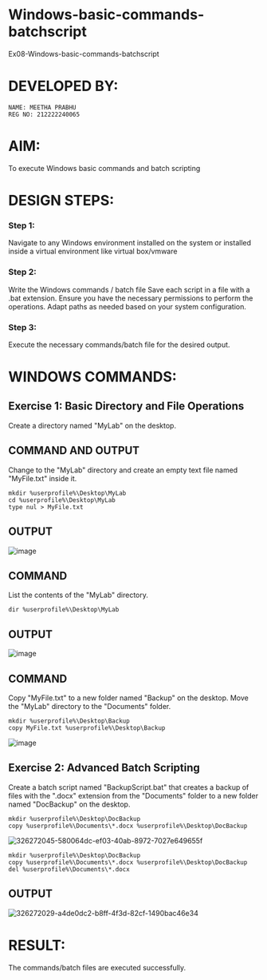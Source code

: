 # Windows-basic-commands-batchscript
Ex08-Windows-basic-commands-batchscript
# DEVELOPED BY:
```
NAME: MEETHA PRABHU
REG NO: 212222240065
```
# AIM:
To execute Windows basic commands and batch scripting

# DESIGN STEPS:

### Step 1:

Navigate to any Windows environment installed on the system or installed inside a virtual environment like virtual box/vmware 

### Step 2:

Write the Windows commands / batch file
Save each script in a file with a .bat extension.
Ensure you have the necessary permissions to perform the operations.
Adapt paths as needed based on your system configuration.
### Step 3:

Execute the necessary commands/batch file for the desired output. 


# WINDOWS COMMANDS:
## Exercise 1: Basic Directory and File Operations
Create a directory named "MyLab" on the desktop.

## COMMAND AND OUTPUT

Change to the "MyLab" directory and create an empty text file named "MyFile.txt" inside it.
```
mkdir %userprofile%\Desktop\MyLab
cd %userprofile%\Desktop\MyLab
type nul > MyFile.txt
```
## OUTPUT
![image](https://github.com/MeethaPrabhu/Windows-basic-commands-batchscript/assets/119401038/1d58fd59-d02e-4e2c-a148-8f603032e80e)

## COMMAND 
List the contents of the "MyLab" directory.
```
dir %userprofile%\Desktop\MyLab
```

## OUTPUT
![image](https://github.com/MeethaPrabhu/Windows-basic-commands-batchscript/assets/119401038/0ef7e157-ee2b-4e80-92fe-3512cc80c33b)


## COMMAND 

Copy "MyFile.txt" to a new folder named "Backup" on the desktop.
Move the "MyLab" directory to the "Documents" folder.
```
mkdir %userprofile%\Desktop\Backup
copy MyFile.txt %userprofile%\Desktop\Backup
```
![image](https://github.com/MeethaPrabhu/Windows-basic-commands-batchscript/assets/119401038/e1c25edb-3370-499c-b610-fd0da34e44b6)



## Exercise 2: Advanced Batch Scripting

Create a batch script named "BackupScript.bat" that creates a backup of files with the ".docx" extension from the "Documents" folder to a new folder named "DocBackup" on the desktop.
```
mkdir %userprofile%\Desktop\DocBackup
copy %userprofile%\Documents\*.docx %userprofile%\Desktop\DocBackup
```
![326272045-580064dc-ef03-40ab-8972-7027e649655f](https://github.com/MeethaPrabhu/Windows-basic-commands-batchscript/assets/119401038/31b489fd-e2ca-4260-8602-d15c47a93f75)

```
mkdir %userprofile%\Desktop\DocBackup
copy %userprofile%\Documents\*.docx %userprofile%\Desktop\DocBackup
del %userprofile%\Documents\*.docx
```

## OUTPUT
![326272029-a4de0dc2-b8ff-4f3d-82cf-1490bac46e34](https://github.com/MeethaPrabhu/Windows-basic-commands-batchscript/assets/119401038/d5d006d6-4193-4abc-af44-ac0db8314d1e)



# RESULT:
The commands/batch files are executed successfully.

